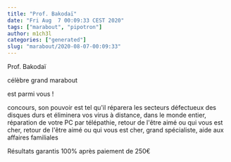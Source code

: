 ```yaml
---
title: "Prof. Bakodaï"
date: "Fri Aug  7 00:09:33 CEST 2020"
tags: ["marabout", "pipotron"]
author: m1ch3l
categories: ["generated"]
slug: "marabout/2020-08-07-00:09:33"
---
```


Prof. Bakodaï

célèbre grand marabout

est parmi vous !

concours, son pouvoir est tel qu'il réparera les secteurs défectueux des disques durs et éliminera vos virus à distance, dans le monde entier, réparation de votre PC par télépathie, retour de l'être aimé ou qui vous est cher, retour de l'être aimé ou qui vous est cher, grand spécialiste, aide aux affaires familiales

Résultats garantis 100% après paiement de 250€
